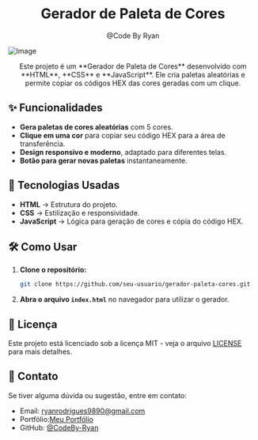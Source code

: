

<h1 align="center">
  Gerador de Paleta de Cores 
</h1>

<p align="center"> @Code By Ryan</p>

![Image](https://github.com/user-attachments/assets/62ce1cac-96b3-4bef-b6b6-2cc6792e8051)

<p align="center">Este projeto é um **Gerador de Paleta de Cores** desenvolvido com **HTML**, **CSS** e **JavaScript**. Ele cria paletas aleatórias e permite copiar os códigos HEX das cores geradas com um clique. </p>

## ✨ Funcionalidades  

- **Gera paletas de cores aleatórias** com 5 cores.  
- **Clique em uma cor** para copiar seu código HEX para a área de transferência.  
- **Design responsivo e moderno**, adaptado para diferentes telas.  
- **Botão para gerar novas paletas** instantaneamente.  

## 🚀 Tecnologias Usadas  

- **HTML** → Estrutura do projeto.  
- **CSS** → Estilização e responsividade.  
- **JavaScript** → Lógica para geração de cores e cópia do código HEX.  

## 🛠️ Como Usar  

1. **Clone o repositório:**  
    ```bash
    git clone https://github.com/seu-usuario/gerador-paleta-cores.git
    ```
2. **Abra o arquivo `index.html`** no navegador para utilizar o gerador.  

## 📜 Licença  

Este projeto está licenciado sob a licença MIT - veja o arquivo [LICENSE](LICENSE) para mais detalhes.  

## 📩 Contato  

Se tiver alguma dúvida ou sugestão, entre em contato:  
- Email: ryanrodrigues9890@gmail.com
- Portfólio:[Meu Portfólio](https://codebyryan.vercel.app/)
- GitHub: [@CodeBy-Ryan](https://github.com/CodeBy-Ryan)

